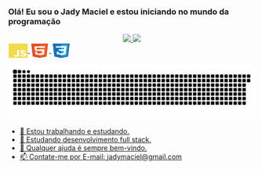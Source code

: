 ### Olá! Eu sou o Jady Maciel e estou iniciando no mundo da programação

<div align="center">
  <a href="https://github.com/rafaballerini">
  <img height="180em" src="https://github-readme-stats.vercel.app/api?username=jadymaciel&show_icons=true&theme=dark&include_all_commits=true&count_private=true"/>
  <img height="180em" src="https://github-readme-stats.vercel.app/api/top-langs/?username=jadymaciel&layout=compact&langs_count=7&theme=dark"/>
</div>
<div>
  <img align="center" alt="Jady-Js" height="30" width="40" src="https://raw.githubusercontent.com/devicons/devicon/master/icons/javascript/javascript-plain.svg">
  <img align="center" alt="Jady-HTML" height="30" width="40" src="https://raw.githubusercontent.com/devicons/devicon/master/icons/html5/html5-original.svg">
  <img align="center" alt="Jady-CSS" height="30" width="40" src="https://raw.githubusercontent.com/devicons/devicon/master/icons/css3/css3-original.svg">
</div>
  
  ![Snake animation](https://github.com/jadymaciel/jadymaciel/blob/output/github-contribution-grid-snake.svg)
  
- 🔭 Estou trabalhando e estudando.
- 🌱 Estudando desenvolvimento full stack.
- 🤔 Qualquer ajuda é sempre bem-vindo.
- 📫 Contate-me por E-mail: jadymaciel@gmail.com


